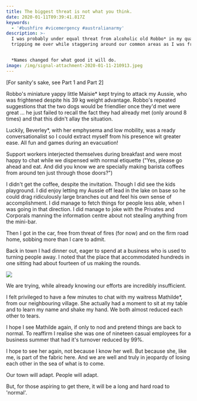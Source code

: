 ```yaml
---
title: The biggest threat is not what you think.
date: 2020-01-11T09:39:41.817Z
keywords:
  - '#bushfire #vicemergency #australianarmy'
description: >-
  I was probably under equal threat from alcoholic old Robbo* in my quarters
  tripping me over while staggering around our common areas as I was from fire. 


  *Names changed for what good it will do.
image: /img/signal-attachment-2020-01-11-210913.jpeg
---
```

\[For sanity's sake, see Part 1 and Part 2]



Robbo's miniature yappy little Maisie* kept trying to attack my Aussie, who was frightened despite his 39 kg weight advantage. Robbo's repeated suggestions that the two dogs would be friendlier once they'd met were great ... he just failed to recall the fact they had already met (only around 8 times) and that this didn't allay the situation. 

Luckily, Beverley*, with her emphysema and low mobility, was a ready conversationalist so I could extract myself from his presence wit greater ease. All fun and games during an evacuation!

Support workers interjected themselves during breakfast and were most happy to chat while we dispensed with normal etiquette ("Yes, please go ahead and eat. And did you know we are specially making barista coffees from around ten just through those doors?")

I didn't get the coffee, despite the invitation. Though I did see the kids playground. I did enjoy letting my Aussie off lead in the lake on base so he could drag ridiculously large branches out and feel his own sense of accomplishment. I did manage to fetch things for people less able, when I was going in that direction. I did manage to joke with the Privates and Corporals manning the information centre about not stealing anything from the mini-bar.

Then I got in the car, free from threat of fires (for now) and on the firm road home, sobbing more than I care to admit. 

Back in town I had dinner out, eager to spend at a business who is used to turning people away. I noted that the place that accommodated hundreds in one sitting had about fourteen of us making the rounds. 

![](/img/signal-attachment-2020-01-11-210846.jpeg)



We are trying, while already knowing our efforts are incredibly insufficient. 

I felt privileged to have a few minutes to chat with my waitress Mathilde*, from our neighbouring village. She actually had a moment to sit at my table and to learn my name and shake my hand. We both almost reduced each other to tears.

I hope I see Mathilde again, if only to nod and pretend things are back to normal. To reaffirm I realise she was one of nineteen casual employees for a business summer that had it's turnover reduced by 99%.

I hope to see her again, not because I know her well. But because she, like me, is part of the fabric here. And we are well and truly in jeopardy of losing each other in the sea of what is to come. 

Our town will adapt. People will adapt.

But, for those aspiring to get there, it will be a long and hard road to 'normal'.
